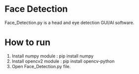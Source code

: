 # Face Detection

Face_Detection.py is a head and eye detection GUI/AI software.

# How to run

1. Install numpy module : pip install numpy
2. Install opencv2 module : pip install opencv-python
3. Open Face_Detection.py file.
